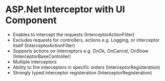 # ASP.Net Interceptor with UI Component

- Enables to intercept the requests (InterceptorActionFilter)
- Excludes requests for controllers, actions e.g. Logging, or interceptor itself (InterceptorActionFilter)
- Supports actions on interceptors e.g. OnOk, OnCancel, OnShow (InterceptorBaseController)
- Multiple interceptors
- Ability to fire interceptors in specific orders (InterceptorRegisteration)
- Strongly typed interceptor registeration (InterceptorRegisteration)

